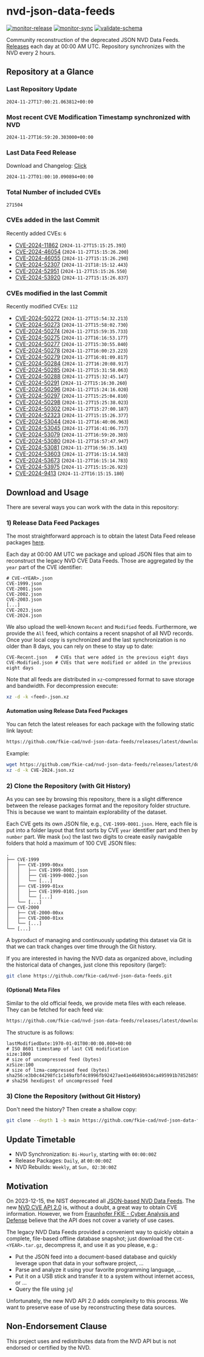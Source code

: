 # nvd-json-data-feeds

[![monitor-release](https://github.com/fkie-cad/nvd-json-data-feeds/actions/workflows/monitor_release.yml/badge.svg)](https://github.com/fkie-cad/nvd-json-data-feeds/actions/workflows/monitor_release.yml)
[![monitor-sync](https://github.com/fkie-cad/nvd-json-data-feeds/actions/workflows/monitor_sync.yml/badge.svg)](https://github.com/fkie-cad/nvd-json-data-feeds/actions/workflows/monitor_sync.yml)
[![validate-schema](https://github.com/fkie-cad/nvd-json-data-feeds/actions/workflows/validate_schema.yml/badge.svg)](https://github.com/fkie-cad/nvd-json-data-feeds/actions/workflows/validate_schema.yml)

Community reconstruction of the deprecated JSON NVD Data Feeds.
[Releases](https://github.com/fkie-cad/nvd-json-data-feeds/releases/latest) each day at 00:00 AM UTC.
Repository synchronizes with the NVD every 2 hours.

## Repository at a Glance

### Last Repository Update

```plain
2024-11-27T17:00:21.063812+00:00
```

### Most recent CVE Modification Timestamp synchronized with NVD

```plain
2024-11-27T16:59:20.303000+00:00
```

### Last Data Feed Release

Download and Changelog: [Click](https://github.com/fkie-cad/nvd-json-data-feeds/releases/latest)

```plain
2024-11-27T01:00:10.090894+00:00
```

### Total Number of included CVEs

```plain
271504
```

### CVEs added in the last Commit

Recently added CVEs: `6`

- [CVE-2024-11862](CVE-2024/CVE-2024-118xx/CVE-2024-11862.json) (`2024-11-27T15:15:25.393`)
- [CVE-2024-46054](CVE-2024/CVE-2024-460xx/CVE-2024-46054.json) (`2024-11-27T15:15:26.200`)
- [CVE-2024-46055](CVE-2024/CVE-2024-460xx/CVE-2024-46055.json) (`2024-11-27T15:15:26.290`)
- [CVE-2024-52307](CVE-2024/CVE-2024-523xx/CVE-2024-52307.json) (`2024-11-21T18:15:12.443`)
- [CVE-2024-52951](CVE-2024/CVE-2024-529xx/CVE-2024-52951.json) (`2024-11-27T15:15:26.550`)
- [CVE-2024-53920](CVE-2024/CVE-2024-539xx/CVE-2024-53920.json) (`2024-11-27T15:15:26.837`)


### CVEs modified in the last Commit

Recently modified CVEs: `112`

- [CVE-2024-50272](CVE-2024/CVE-2024-502xx/CVE-2024-50272.json) (`2024-11-27T15:54:32.213`)
- [CVE-2024-50273](CVE-2024/CVE-2024-502xx/CVE-2024-50273.json) (`2024-11-27T15:58:02.730`)
- [CVE-2024-50274](CVE-2024/CVE-2024-502xx/CVE-2024-50274.json) (`2024-11-27T15:59:35.733`)
- [CVE-2024-50275](CVE-2024/CVE-2024-502xx/CVE-2024-50275.json) (`2024-11-27T16:16:53.177`)
- [CVE-2024-50277](CVE-2024/CVE-2024-502xx/CVE-2024-50277.json) (`2024-11-27T15:30:55.840`)
- [CVE-2024-50278](CVE-2024/CVE-2024-502xx/CVE-2024-50278.json) (`2024-11-27T16:00:23.223`)
- [CVE-2024-50279](CVE-2024/CVE-2024-502xx/CVE-2024-50279.json) (`2024-11-27T16:01:09.817`)
- [CVE-2024-50284](CVE-2024/CVE-2024-502xx/CVE-2024-50284.json) (`2024-11-27T16:20:08.917`)
- [CVE-2024-50285](CVE-2024/CVE-2024-502xx/CVE-2024-50285.json) (`2024-11-27T15:31:58.063`)
- [CVE-2024-50288](CVE-2024/CVE-2024-502xx/CVE-2024-50288.json) (`2024-11-27T15:32:45.147`)
- [CVE-2024-50291](CVE-2024/CVE-2024-502xx/CVE-2024-50291.json) (`2024-11-27T15:16:30.260`)
- [CVE-2024-50296](CVE-2024/CVE-2024-502xx/CVE-2024-50296.json) (`2024-11-27T15:24:16.020`)
- [CVE-2024-50297](CVE-2024/CVE-2024-502xx/CVE-2024-50297.json) (`2024-11-27T15:25:04.810`)
- [CVE-2024-50298](CVE-2024/CVE-2024-502xx/CVE-2024-50298.json) (`2024-11-27T15:25:38.023`)
- [CVE-2024-50302](CVE-2024/CVE-2024-503xx/CVE-2024-50302.json) (`2024-11-27T15:27:00.187`)
- [CVE-2024-52323](CVE-2024/CVE-2024-523xx/CVE-2024-52323.json) (`2024-11-27T15:15:26.377`)
- [CVE-2024-53044](CVE-2024/CVE-2024-530xx/CVE-2024-53044.json) (`2024-11-27T16:40:06.963`)
- [CVE-2024-53045](CVE-2024/CVE-2024-530xx/CVE-2024-53045.json) (`2024-11-27T16:41:06.737`)
- [CVE-2024-53079](CVE-2024/CVE-2024-530xx/CVE-2024-53079.json) (`2024-11-27T16:59:20.303`)
- [CVE-2024-53080](CVE-2024/CVE-2024-530xx/CVE-2024-53080.json) (`2024-11-27T16:57:47.947`)
- [CVE-2024-53081](CVE-2024/CVE-2024-530xx/CVE-2024-53081.json) (`2024-11-27T16:56:35.143`)
- [CVE-2024-53603](CVE-2024/CVE-2024-536xx/CVE-2024-53603.json) (`2024-11-27T16:15:14.583`)
- [CVE-2024-53673](CVE-2024/CVE-2024-536xx/CVE-2024-53673.json) (`2024-11-27T16:15:14.783`)
- [CVE-2024-53975](CVE-2024/CVE-2024-539xx/CVE-2024-53975.json) (`2024-11-27T15:15:26.923`)
- [CVE-2024-9413](CVE-2024/CVE-2024-94xx/CVE-2024-9413.json) (`2024-11-27T16:15:15.180`)


## Download and Usage

There are several ways you can work with the data in this repository:

### 1) Release Data Feed Packages

The most straightforward approach is to obtain the latest Data Feed release packages [here](https://github.com/fkie-cad/nvd-json-data-feeds/releases/latest).

Each day at 00:00 AM UTC we package and upload JSON files that aim to reconstruct the legacy NVD CVE Data Feeds.
Those are aggregated by the `year` part of the CVE identifier:

```
# CVE-<YEAR>.json
CVE-1999.json
CVE-2001.json
CVE-2002.json
CVE-2003.json
[...]
CVE-2023.json
CVE-2024.json
```

We also upload the well-known `Recent` and `Modified` feeds.
Furthermore, we provide the `All` feed, which contains a recent snapshot of all NVD records.
Once your local copy is synchronized and the last synchronization is no older than 8 days, you can rely on these to stay up to date:

```plain
CVE-Recent.json   # CVEs that were added in the previous eight days
CVE-Modified.json # CVEs that were modified or added in the previous eight days
```

Note that all feeds are distributed in `xz`-compressed format to save storage and bandwidth.
For decompression execute:

```sh
xz -d -k <feed>.json.xz
```

#### Automation using Release Data Feed Packages

You can fetch the latest releases for each package with the following static link layout:

```sh
https://github.com/fkie-cad/nvd-json-data-feeds/releases/latest/download/CVE-<YEAR>.json.xz
```

Example:

```sh
wget https://github.com/fkie-cad/nvd-json-data-feeds/releases/latest/download/CVE-2024.json.xz
xz -d -k CVE-2024.json.xz
```

### 2) Clone the Repository (with Git History)

As you can see by browsing this repository, there is a slight difference between the release packages format and the repository folder structure.
This is because we want to maintain explorability of the dataset.

Each CVE gets its own JSON file, e.g., `CVE-1999-0001.json`.
Here, each file is put into a folder layout that first sorts by CVE `year` identifier part and then by `number` part.
We mask (`xx`) the last two digits to create easily navigable folders that hold a maximum of 100 CVE JSON files:

```plain
.
├── CVE-1999
│   ├── CVE-1999-00xx
│   │   ├── CVE-1999-0001.json
│   │   ├── CVE-1999-0002.json
│   │   └── [...]
│   ├── CVE-1999-01xx
│   │   ├── CVE-1999-0101.json
│   │   └── [...]
│   └── [...]
├── CVE-2000
│   ├── CVE-2000-00xx
│   ├── CVE-2000-01xx
│   └── [...]
└── [...]
```

A byproduct of managing and continuously updating this dataset via Git is that we can track changes over time through the Git history.

If you are interested in having the NVD data as organized above, including the historical data of changes, just clone this repository (large!):

```sh
git clone https://github.com/fkie-cad/nvd-json-data-feeds.git
```

#### (Optional) Meta Files

Similar to the old official feeds, we provide meta files with each release. They can be fetched for each feed via:

```sh
https://github.com/fkie-cad/nvd-json-data-feeds/releases/latest/download/CVE-<YEAR>.meta
```

The structure is as follows:

```plain
lastModifiedDate:1970-01-01T00:00:00.000+00:00                          # ISO 8601 timestamp of last CVE modification
size:1000                                                               # size of uncompressed feed (bytes)
xzSize:100                                                              # size of lzma-compressed feed (bytes)
sha256:e3b0c44298fc1c149afbf4c8996fb92427ae41e4649b934ca495991b7852b855 # sha256 hexdigest of uncompressed feed
```

### 3) Clone the Repository (without Git History)

Don't need the history? Then create a shallow copy:

```sh
git clone --depth 1 -b main https://github.com/fkie-cad/nvd-json-data-feeds.git
```


## Update Timetable

* NVD Synchronization: `Bi-Hourly`, starting with `00:00:00Z`
* Release Packages: `Daily`, at `00:00:00Z`
* NVD Rebuilds: `Weekly`, at `Sun, 02:30:00Z`


## Motivation

On 2023-12-15, the NIST deprecated all [JSON-based NVD Data Feeds](https://nvd.nist.gov/vuln/data-feeds#divRetirementBanner-1).
The new [NVD CVE API 2.0](https://nvd.nist.gov/developers/vulnerabilities) is, without a doubt, a great way to obtain CVE information.
However, we from [Fraunhofer FKIE - Cyber Analysis and Defense](https://www.fkie.fraunhofer.de/en/departments/cad.html) believe that the API does not cover a variety of use cases.

The legacy NVD Data Feeds provided a convenient way to quickly obtain a complete, file-based offline database snapshot; just download the `CVE-<YEAR>.tar.gz`, decompress it, and use it as you please, e.g.:

- Put the JSON feed into a document-based database and quickly leverage upon that data in your software project, ...
- Parse and analyze it using your favorite programming language, ...
- Put it on a USB stick and transfer it to a system without internet access, or ...
- Query the file using `jq`!

Unfortunately, the new NVD API 2.0 adds complexity to this process.
We want to preserve ease of use by reconstructing these data sources.

## Non-Endorsement Clause

This project uses and redistributes data from the NVD API but is not endorsed or certified by the NVD.